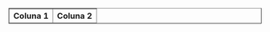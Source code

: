 
<body>
      <table border="1" width="500">
        <thead>
         <tr>
             <th scope="col">Coluna 1</th>
             <th scope="col">Coluna 2</th>
         </tr>
        </thead>
     </table>
     </body>
